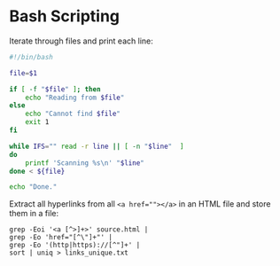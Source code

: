 # Bash Scripting

Iterate through files and print each line:

```bash
#!/bin/bash

file=$1

if [ -f "$file" ]; then
	echo "Reading from $file"
else
	echo "Cannot find $file"
	exit 1
fi

while IFS="" read -r line || [ -n "$line"  ]
do
	printf 'Scanning %s\n' "$line"
done < ${file}

echo "Done."
```

Extract all hyperlinks from all `<a href=""></a>` in an HTML file and store them in a file:

```text
grep -Eoi '<a [^>]+>' source.html |
grep -Eo 'href="[^\"]+"' |
grep -Eo '(http|https)://[^"]+' | 
sort | uniq > links_unique.txt
```



